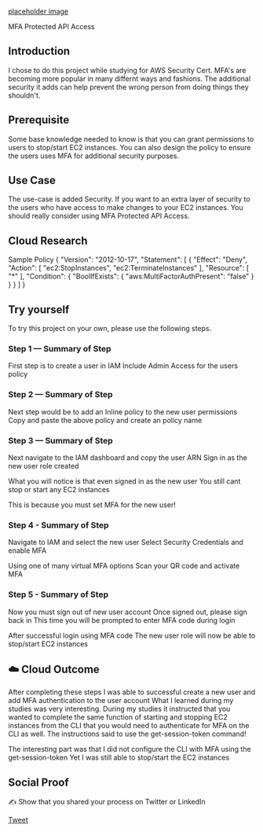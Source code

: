 
[placeholder image](https://www.google.com/imgres?imgurl=https%3A%2F%2Fwww.avatier.com%2Fblog%2Fwp-content%2Fuploads%2F2019%2F07%2Fblog-Self-Assess-Your-MFA-Implementation-in-5-Steps-copy.jpg&imgrefurl=https%3A%2F%2Fwww.avatier.com%2Fblog%2Fhow-to-update-your-it-security-policy-with-multi-factor-authentication%2F&tbnid=jO7DHNYXdHLslM&vet=12ahUKEwiN4-bSldTuAhWiKX0KHYBiAgMQMygCegUIARCpAQ..i&docid=AEoiz928DWzzVM&w=416&h=288&q=MFA&ved=2ahUKEwiN4-bSldTuAhWiKX0KHYBiAgMQMygCegUIARCpAQ)

MFA Protected API Access

## Introduction

I chose to do this project while studying for AWS Security Cert. MFA's are becoming more popular in many differnt ways and fashions. The additional security it adds can help prevent the wrong person from doing things they shouldn't. 

## Prerequisite

Some base knowledge needed to know is that you can grant permissions to users to stop/start EC2 instances. You can also design the policy to ensure the users uses MFA for additional security purposes. 

## Use Case

The use-case is added Security. If you want to an extra layer of security to the users who have access to make changes to your EC2 instances. You should really consider using MFA Protected API Access. 

## Cloud Research

Sample Policy
{
    "Version": "2012-10-17",
    "Statement": [
        {
            "Effect": "Deny",
            "Action": [
                "ec2:StopInstances",
                "ec2:TerminateInstances"
            ],
            "Resource": [
                "*"
            ],
            "Condition": {
                "BoolIfExists": {
                    "aws:MultiFactorAuthPresent": "false"
                }
            }
        }
    ]
}


## Try yourself

To try this project on your own, please use the following steps. 

### Step 1 — Summary of Step

First step is to create a user in IAM
Include Admin Access for the users policy 

### Step 2 — Summary of Step

Next step would be to add an Inline policy to the new user permissions
Copy and paste the above policy and create an policy name 


### Step 3 — Summary of Step

Next navigate to the IAM dashboard and copy the user ARN 
Sign in as the new user role created 

What you will notice is that even signed in as the new user
You still cant stop or start any EC2 instances

This is because you must set MFA for the new user!

### Step 4 - Summary of Step

Navigate to IAM and select the new user
Select Security Credentials and enable MFA 

Using one of many virtual MFA options
Scan your QR code and activate MFA

### Step 5 - Summary of Step

Now you must sign out of new user account 
Once signed out, please sign back in
This time you will be prompted to enter MFA code during login

After successful login using MFA code
The new user role will now be able to stop/start EC2 instances

## ☁️ Cloud Outcome

After completing these steps I was able to successful create a new user and add MFA authentication to the user account
What I learned during my studies was very interesting. During my studies it instructed that you wanted to complete the same function of 
starting and stopping EC2 instances from the CLI that you would need to authenticate for MFA on the CLI as well.
The instructions said to use the get-session-token command!

The interesting part was that I did not configure the CLI with MFA using the get-session-token
Yet I was still able to stop/start the EC2 instances

## Social Proof

✍️ Show that you shared your process on Twitter or LinkedIn

[Tweet](https://twitter.com/MarcusS69448454/status/1357878465832353792)
